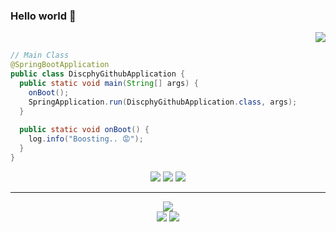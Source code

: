 ### Hello world 👋 
<div align="right">  
  <a href="https://hits.seeyoufarm.com"><img src="https://hits.seeyoufarm.com/api/count/incr/badge.svg?url=https%3A%2F%2Fgithub.com%2Fdiscphy&count_bg=%2379C83D&title_bg=%23555555&icon=&icon_color=%23E7E7E7&title=hits&edge_flat=false"/></a>  
</div>

  
```java
// Main Class
@SpringBootApplication
public class DiscphyGithubApplication {
  public static void main(String[] args) {
    onBoot();
    SpringApplication.run(DiscphyGithubApplication.class, args);
  }
  
  public static void onBoot() {
    log.info("Boosting.. 😡");
  }
}
```

<div align="center">    
  <a href="https://discphy.notion.site/Resume-bf63c898977645d185c95f9cef2b2a0b"><img src="https://img.shields.io/badge/Notion-FFFFFF?style=flat-square&logo=notion&logoColor=black"></a>
  <a href="https://www.instagram.com/hanyoung.10"><img src="https://img.shields.io/badge/Instagram-E4405F?style=flat-square&logo=instagram&logoColor=white"/></a>
  <a href="https://velog.io/@discphy"><img src="https://img.shields.io/badge/Velog-20C997?style=flat-square&logo=velog&logoColor=white"/></a>
</div>


---
<div align="center">
  <img src="https://github-readme-stats.vercel.app/api?username=discphy&count_private=true&show_icons=true&theme=yeblu&?">
</div>

<div align="center">
  <img src="https://github-readme-stats.vercel.app/api/top-langs/?username=discphy&layout=compact&theme=yeblu">
  <a href="https://solved.ac/profile/discphy"><img src="http://mazassumnida.wtf/api/v2/generate_badge?boj=discphy"></a>
</div>

